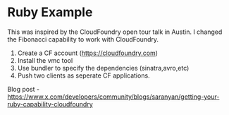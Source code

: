 Ruby Example
====

This was inspired by the CloudFoundry open tour talk in Austin. I changed the Fibonacci capability to work with 
CloudFoundry.

1. Create a CF account (https://cloudfoundry.com)
2. Install the vmc tool
3. Use bundler to specify the dependencies (sinatra,avro,etc)
4. Push two clients as seperate CF applications.

Blog post - https://www.x.com/developers/community/blogs/saranyan/getting-your-ruby-capability-cloudfoundry




